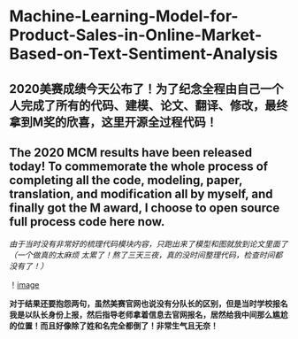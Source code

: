 # Machine-Learning-Model-for-Product-Sales-in-Online-Market-Based-on-Text-Sentiment-Analysis
## 2020美赛成绩今天公布了！为了纪念全程由自己一个人完成了所有的代码、建模、论文、翻译、修改，最终拿到M奖的欣喜，这里开源全过程代码！
## The 2020 MCM results have been released today! To commemorate the whole process of completing all the code, modeling, paper, translation, and modification all by myself, and finally got the **M** award, I choose to open source full process code here now.

*由于当时没有非常好的梳理代码模块内容，只跑出来了模型和图就放到论文里面了（一个做真的太麻烦 太累了！熬了三天三夜，真的没时间整理代码，检查时间都没有了！）*

！[image](https://github.com/Leo1998-Lu/Machine-Learning-Model-for-Product-Sales-in-Online-Market-Based-on-Text-Sentiment-Analysis/blob/master/%E7%BE%8E%E8%B5%9BM%E5%A5%96%E7%BB%93%E6%9E%9C.jpg)

**对于结果还要抱怨两句，虽然美赛官网也说没有分队长的区别，但是当时学校报名我是以队长身份上报，然后指导老师拿着信息去官网报名，居然给我中间那么尴尬的位置！而且好像除了姓和名完全都倒了！非常生气且无奈！**
